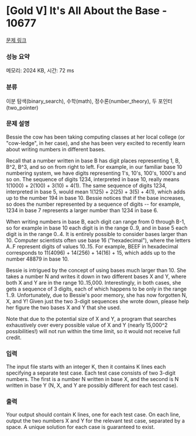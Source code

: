 # [Gold V] It's All About the Base - 10677 

[문제 링크](https://www.acmicpc.net/problem/10677) 

### 성능 요약

메모리: 2024 KB, 시간: 72 ms

### 분류

이분 탐색(binary_search), 수학(math), 정수론(number_theory), 두 포인터(two_pointer)

### 문제 설명

<p>Bessie the cow has been taking computing classes at her local college (or "cow-ledge", in her case), and she has been very excited to recently learn about writing numbers in different bases.</p>

<p>Recall that a number written in base B has digit places representing 1, B, B^2, B^3, and so on from right to left.  For example, in our familiar base 10 numbering system, we have digits representing 1's, 10's, 100's, 1000's and so on. The sequence of digits 1234, interpreted in base 10, really means 1(1000) + 2(100) + 3(10) + 4(1). The same sequence of digits 1234, interpreted in base 5, would mean 1(125) + 2(25) + 3(5) + 4(1), which adds up to the number 194 in base 10.  Bessie notices that if the base increases, so does the number represented by a sequence of digits -- for example, 1234 in base 7 represents a larger number than 1234 in base 6.</p>

<p>When writing numbers in base B, each digit can range from 0 through B-1, so for example in base 10 each digit is in the range 0..9, and in base 5 each digit is in the range 0..4.  It is entirely possible to consider bases larger than 10.  Computer scientists often use base 16 ("hexadecimal"), where the letters A..F represent digits of values 10..15.  For example, BEEF in hexadecimal corresponds to 11(4096) + 14(256) + 14(16) + 15, which adds up to the number 48879 in base 10.</p>

<p>Bessie is intrigued by the concept of using bases much larger than 10. She takes a number N and writes it down in two different bases X and Y, where both X and Y are in the range 10..15,000.  Interestingly, in both cases, she gets a sequence of 3 digits, each of which happens to be only in the range 1..9.  Unfortunately, due to Bessie's poor memory, she has now forgotten N, X, and Y!  Given just the two 3-digit sequences she wrote down, please help her figure the two bases X and Y that she used.</p>

<p>Note that due to the potential size of X and Y, a program that searches exhaustively over every possible value of X and Y (nearly 15,000^2 possibilities!) will not run within the time limit, so it would not receive full credit.</p>

### 입력 

 <p>The input file starts with an integer K, then it contains K lines each specifying a separate test case.  Each test case consists of two 3-digit numbers.  The first is a number N written in base X, and the second is N written in base Y (N, X, and Y are possibly different for each test case).</p>

### 출력 

 <p>Your output should contain K lines, one for each test case.  On each line, output the two numbers X and Y for the relevant test case, separated by a space.  A unique solution for each case is guaranteed to exist.</p>

